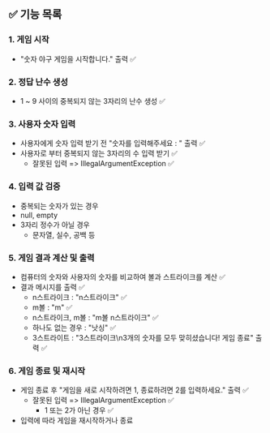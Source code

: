 ## ✅ 기능 목록

### 1. **게임 시작**

- "숫자 야구 게임을 시작합니다." 출력 ✅

### 2. **정답 난수 생성**

- ️1 ~ 9 사이의 중복되지 않는 3자리의 난수 생성 ✅

### 3. **사용자 숫자 입력**

- 사용자에게 숫자 입력 받기 전 "숫자를 입력해주세요 : " 출력 ✅
- 사용자로 부터 중복되지 않는 3자리의 수 입력 받기 ✅
    - 잘못된 입력 => IllegalArgumentException ✅

### 4. **입력 값 검증**

- 중복되는 숫자가 있는 경우
- null, empty
- 3자리 정수가 아닐 경우
    - 문자열, 실수, 공백 등

### 5. **게임 결과 계산 및 출력**

- 컴퓨터의 숫자와 사용자의 숫자를 비교하여 볼과 스트라이크를 계산 ✅
- 결과 메시지를 출력 ✅
    - n스트라이크 : "n스트라이크" ✅
    - m볼 : "m" ✅
    - n스트라이크, m볼 : "m볼 n스트라이크" ✅
    - 하나도 없는 경우 : "낫싱" ✅
    - 3스트라이트 : "3스트라이크\n3개의 숫자를 모두 맞히셨습니다! 게임 종료" 출력 ✅

### 6. **게임 종료 및 재시작**

- 게임 종료 후 "게임을 새로 시작하려면 1, 종료하려면 2를 입력하세요." 출력 ✅
    - 잘못된 입력 => IllegalArgumentException ✅
        - 1 또는 2가 아닌 경우 ✅
- 입력에 따라 게임을 재시작하거나 종료